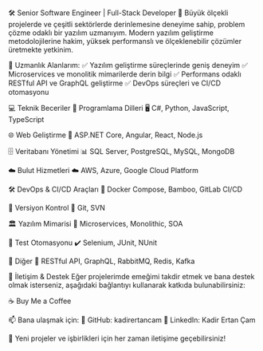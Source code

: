 🛠 Senior Software Engineer | Full-Stack Developer
🚀 Büyük ölçekli projelerde ve çeşitli sektörlerde derinlemesine deneyime sahip, problem çözme odaklı bir yazılım uzmanıyım. Modern yazılım geliştirme metodolojilerine hakim, yüksek performanslı ve ölçeklenebilir çözümler üretmekte yetkinim.

📌 Uzmanlık Alanlarım:
✅ Yazılım geliştirme süreçlerinde geniş deneyim
✅ Microservices ve monolitik mimarilerde derin bilgi
✅ Performans odaklı RESTful API ve GraphQL geliştirme
✅ DevOps süreçleri ve CI/CD otomasyonu

💻 Teknik Beceriler
📌 Programlama Dilleri
🖥 C#, Python, JavaScript, TypeScript

🌐 Web Geliştirme
🔹 ASP.NET Core, Angular, React, Node.js

🗄️ Veritabanı Yönetimi
📊 SQL Server, PostgreSQL, MySQL, MongoDB

☁️ Bulut Hizmetleri
☁️ AWS, Azure, Google Cloud Platform

🛠 DevOps & CI/CD Araçları
🔧 Docker Compose, Bamboo, GitLab CI/CD

🔗 Versiyon Kontrol
🔄 Git, SVN

🏛️ Yazılım Mimarisi
📐 Microservices, Monolithic, SOA

🧪 Test Otomasyonu
✔️ Selenium, JUnit, NUnit

📡 Diğer
🔹 RESTful API, GraphQL, RabbitMQ, Redis, Kafka

📌 İletişim & Destek
Eğer projelerimde emeğimi takdir etmek ve bana destek olmak isterseniz, aşağıdaki bağlantıyı kullanarak katkıda bulunabilirsiniz:

☕ Buy Me a Coffee

📫 Bana ulaşmak için:
📌 GitHub: kadirertancam
📌 LinkedIn: Kadir Ertan Çam

🚀 Yeni projeler ve işbirlikleri için her zaman iletişime geçebilirsiniz!

